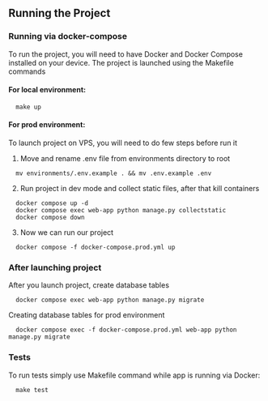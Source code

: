 ## Running the Project

### Running via docker-compose
To run the project, you will need to have Docker and Docker Compose installed on your device.
The project is launched using the Makefile commands
#### For local environment:
```shell
  make up
```
#### For prod environment:
To launch project on VPS, you will need to do few steps before run it
1. Move and rename .env file from environments directory to root
```shell
  mv environments/.env.example . && mv .env.example .env
```
2. Run project in dev mode and collect static files, after that kill containers
```shell
  docker compose up -d
  docker compose exec web-app python manage.py collectstatic
  docker compose down
```
3. Now we can run our project
```shell
  docker compose -f docker-compose.prod.yml up
```

### After launching project
After you launch project, create database tables
```shell
  docker compose exec web-app python manage.py migrate
```
Creating database tables for prod environment
```shell
  docker compose exec -f docker-compose.prod.yml web-app python manage.py migrate
```

### Tests
To run tests simply use Makefile command while app is running via Docker:
```shell
  make test
```
